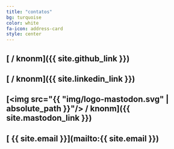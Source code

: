```yaml
---
title: "contatos"
bg: turquoise
color: white
fa-icon: address-card
style: center
---
```


## [<i class="fab fa-github"></i> / knonm]({{ site.github_link }})

## [<i class="fab fa-linkedin-in"></i> / knonm]({{ site.linkedin_link }})

## [<span class="fa-stack fa-xs"><img src="{{ "img/logo-mastodon.svg" | absolute_path }}"/></span> / knonm]({{ site.mastodon_link }})

## [<i class="far fa-envelope"></i> {{ site.email }}](mailto:{{ site.email }})
